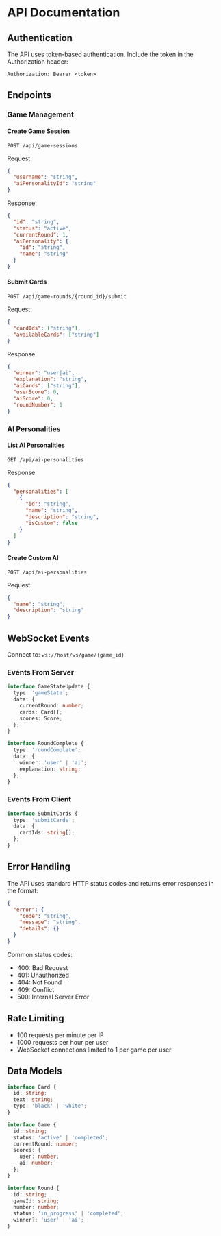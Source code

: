 # API Documentation

## Authentication

The API uses token-based authentication. Include the token in the Authorization header:

```
Authorization: Bearer <token>
```

## Endpoints

### Game Management

#### Create Game Session

```http
POST /api/game-sessions
```

Request:
```json
{
  "username": "string",
  "aiPersonalityId": "string"
}
```

Response:
```json
{
  "id": "string",
  "status": "active",
  "currentRound": 1,
  "aiPersonality": {
    "id": "string",
    "name": "string"
  }
}
```

#### Submit Cards

```http
POST /api/game-rounds/{round_id}/submit
```

Request:
```json
{
  "cardIds": ["string"],
  "availableCards": ["string"]
}
```

Response:
```json
{
  "winner": "user|ai",
  "explanation": "string",
  "aiCards": ["string"],
  "userScore": 0,
  "aiScore": 0,
  "roundNumber": 1
}
```

### AI Personalities

#### List AI Personalities

```http
GET /api/ai-personalities
```

Response:
```json
{
  "personalities": [
    {
      "id": "string",
      "name": "string",
      "description": "string",
      "isCustom": false
    }
  ]
}
```

#### Create Custom AI

```http
POST /api/ai-personalities
```

Request:
```json
{
  "name": "string",
  "description": "string"
}
```

## WebSocket Events

Connect to: `ws://host/ws/game/{game_id}`

### Events From Server

```typescript
interface GameStateUpdate {
  type: 'gameState';
  data: {
    currentRound: number;
    cards: Card[];
    scores: Score;
  };
}

interface RoundComplete {
  type: 'roundComplete';
  data: {
    winner: 'user' | 'ai';
    explanation: string;
  };
}
```

### Events From Client

```typescript
interface SubmitCards {
  type: 'submitCards';
  data: {
    cardIds: string[];
  };
}
```

## Error Handling

The API uses standard HTTP status codes and returns error responses in the format:

```json
{
  "error": {
    "code": "string",
    "message": "string",
    "details": {}
  }
}
```

Common status codes:
- 400: Bad Request
- 401: Unauthorized
- 404: Not Found
- 409: Conflict
- 500: Internal Server Error

## Rate Limiting

- 100 requests per minute per IP
- 1000 requests per hour per user
- WebSocket connections limited to 1 per game per user

## Data Models

```typescript
interface Card {
  id: string;
  text: string;
  type: 'black' | 'white';
}

interface Game {
  id: string;
  status: 'active' | 'completed';
  currentRound: number;
  scores: {
    user: number;
    ai: number;
  };
}

interface Round {
  id: string;
  gameId: string;
  number: number;
  status: 'in_progress' | 'completed';
  winner?: 'user' | 'ai';
}
```